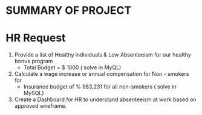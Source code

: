 # SUMMARY OF PROJECT
# HR Request
1. Provide a list of Healthy individuals & Low Absenteeism for our healthy bonus program
   - Total Budget = $ 1000 ( solve in MyQL)
2. Calculate a wage increase or annual compensation for Non - smokers for
   - Insurance budget of % 983,231 for all non-smokers ( solve in MySQL)
3. Create a Dashboard for HR to understand absenteeism at work based on approved wireframe.
